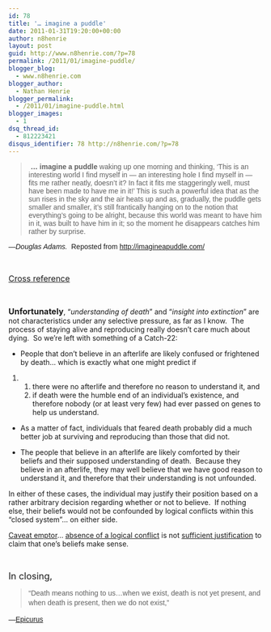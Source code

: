 ```yaml
---
id: 78
title: '… imagine a puddle'
date: 2011-01-31T19:20:00+00:00
author: n8henrie
layout: post
guid: http://www.n8henrie.com/?p=78
permalink: /2011/01/imagine-puddle/
blogger_blog:
  - www.n8henrie.com
blogger_author:
  - Nathan Henrie
blogger_permalink:
  - /2011/01/imagine-puddle.html
blogger_images:
  - 1
dsq_thread_id:
  - 812223421
disqus_identifier: 78 http://n8henrie.com/?p=78
---
```

<div>
  <blockquote>
    <p>
      <span style="font-family: Verdana, Tahoma, Arial, sans-serif;"> <strong>… imagine a puddle</strong> waking up one morning and thinking, ‘This is an interesting world I find myself in — an interesting hole I find myself in — fits me rather neatly, doesn’t it? In fact it fits me staggeringly well, must have been made to have me in it!’ This is such a powerful idea that as the sun rises in the sky and the air heats up and as, gradually, the puddle gets smaller and smaller, it’s still frantically hanging on to the notion that everything’s going to be alright, because this world was meant to have him in it, was built to have him in it; so the moment he disappears catches him rather by surprise.</span>
    </p>
  </blockquote>
  
  <p>
    <span style="font-family: Verdana, Tahoma, Arial, sans-serif;"><span style="font-style: italic;">—Douglas Adams.  </span>Reposted from <a href="http://imagineapuddle.com/" class="broken_link">http://imagineapuddle.com/</a></span>
  </p>
  
  <p>
     
  </p>
  
  <p>
    <span style="font-size: medium;"><a href="http://en.wikipedia.org/wiki/Self-serving_bias">Cross reference</a></span>
  </p>
  
  <p>
     
  </p>
  
  <p>
    <strong><span style="font-size: medium;">Unfortunately</span></strong>, “<em>understanding of death</em>” and “<em>insight into extinction</em>” are not characteristics under any selective pressure, as far as I know.  The process of staying alive and reproducing really doesn’t care much about dying.  So we’re left with something of a Catch-22:
  </p>
  
  <ul>
    <li>
      People that don’t believe in an afterlife are likely confused or frightened by death… which is exactly what one might predict if 
    </li>
  </ul>
  
  <ol>
    <li>
        <ol>
        <li>
          there were no afterlife and therefore no reason to understand it, and 
        </li>
        <li>
          if death were the humble end of an individual’s existence, and therefore nobody (or at least very few) had ever passed on genes to help us understand.
        </li>
      </ol>
    </li>
  </ol>
  
  <ul>
  </ul>
  
  <ul>
    <li>
      As a matter of fact, individuals that feared death probably did a much better job at surviving and reproducing than those that did not.
    </li>
  </ul>
  
  <ul>
    <li>
      The people that believe in an afterlife are likely comforted by their beliefs and their supposed understanding of death.  Because they believe in an afterlife, they may well believe that we have good reason to understand it, and therefore that their understanding is not unfounded.
    </li>
  </ul>
  
  <p>
    In either of these cases, the individual may justify their position based on a rather arbitrary decision regarding whether or not to believe.  If nothing else, their beliefs would not be confounded by logical conflicts within this “closed system”… on either side.
  </p>
  
  <p>
    <a href="http://www.nizkor.org/features/fallacies/appeal-to-consequences.html">Caveat emptor</a>… <a href="http://en.wikipedia.org/wiki/Russell's_teapot">absence of a logical conflict</a> is not <a href="http://www.nizkor.org/features/fallacies/burden-of-proof.html">sufficient justification</a> to claim that one’s beliefs make sense.
  </p>
  
  <p>
     
  </p>
  
  <p>
    <span style="font-size: large;">In closing,</span>
  </p>
  
  <blockquote>
    <p>
      <span style="font-family: sans-serif; line-height: 19px;">“Death means nothing to us…when we exist, death is not yet present, and when death is present, then we do not exist,” </span>
    </p>
  </blockquote>
  
  <p>
    <span style="font-family: sans-serif; line-height: 19px;">—<a href="http://en.wikipedia.org/wiki/Tetrapharmakos">Epicurus</a></span>
  </p>
</div>

<div>
</div>